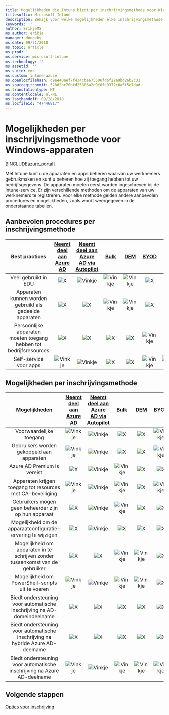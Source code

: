 ```yaml
---
title: Mogelijkheden die Intune biedt per inschrijvingsmethode voor Windows-apparaten
titlesuffix: Microsoft Intune
description: Bekijk voor welke mogelijkheden elke inschrijvingsmethode ondersteuning biedt voor Windows-apparaten.
keywords: ''
author: ErikjeMS
ms.author: erikje
manager: dougeby
ms.date: 09/21/2018
ms.topic: article
ms.prod: ''
ms.service: microsoft-intune
ms.technology: ''
ms.assetid: ''
ms.suite: ems
ms.custom: intune-azure
ms.openlocfilehash: c9e440aef7f434cbe675506fd6f22a9bd26b2c31
ms.sourcegitcommit: 528d2bc70bfd25803a2d9f0fe9372c8a5f5e7dad
ms.translationtype: HT
ms.contentlocale: nl-NL
ms.lasthandoff: 09/28/2018
ms.locfileid: "47446817"
---
```

# <a name="capabilities-by-enrollment-method-for-windows-devices"></a>Mogelijkheden per inschrijvingsmethode voor Windows-apparaten
[!INCLUDE[azure_portal](./includes/azure_portal.md)]

Met Intune kunt u de apparaten en apps beheren waarvan uw werknemers gebruikmaken en kunt u beheren hoe zij toegang hebben tot uw bedrijfsgegevens. De apparaten moeten eerst worden ingeschreven bij de Intune-service. Er zijn verschillende methoden om de apparaten van uw werknemers te registreren. Voor elke methode gelden andere aanbevolen procedures en mogelijkheden, zoals wordt weergegeven in de onderstaande tabellen.

## <a name="best-practices-by-enrollment-method"></a>Aanbevolen procedures per inschrijvingsmethode
| **Best practices** | **[Neemt deel aan Azure AD](windows-enroll.md#enable-windows-10-automatic-enrollment)**|**[Neemt deel aan Azure AD via Autopilot](enrollment-autopilot.md)** |**[Bulk](windows-bulk-enroll.md)**|**[DEM](device-enrollment-manager-enroll.md)** | **[BYOD](device-enrollment.md#bring-your-own-device)** | **GPO** |
|:---:|:---:|:---:|:---:|:---:|:---:|:---:|
|Veel gebruikt in EDU|![X](media/xmark.png)|![Vinkje](media/checkmark.png)|![Vinkje](media/checkmark.png)|![Vinkje](media/checkmark.png)|![X](media/xmark.png)|![X](media/xmark.png)|
|Apparaten kunnen worden gebruikt als gedeelde apparaten|![X](media/xmark.png)|![X](media/xmark.png)|![Vinkje](media/checkmark.png)|![Vinkje](media/checkmark.png)|![X](media/xmark.png)|![X](media/xmark.png)|
|Persoonlijke apparaten moeten toegang hebben tot bedrijfsresources|![X](media/xmark.png)|![X](media/xmark.png)|![X](media/xmark.png)|![X](media/xmark.png)|![Vinkje](media/checkmark.png)|![X](media/xmark.png)|
|Self-service voor apps|![Vinkje](media/checkmark.png)|![Vinkje](media/checkmark.png)|![X](media/xmark.png)|![X](media/xmark.png)|![Vinkje](media/checkmark.png)|![Vinkje](media/checkmark.png)|

## <a name="capabilities-by-enrollment-method"></a>Mogelijkheden per inschrijvingsmethode

| **Mogelijkheden** | **[Neemt deel aan Azure AD](windows-enroll.md#enable-windows-10-automatic-enrollment)**|**[Neemt deel aan Azure AD via Autopilot](enrollment-autopilot.md)** |**[Bulk](windows-bulk-enroll.md)**|**[DEM](device-enrollment-manager-enroll.md)** | **[BYOD](device-enrollment.md#bring-your-own-device)** | **GPO** |
|:---:|:---:|:---:|:---:|:---:|:---:|:---:|
|Voorwaardelijke toegang                                      |![Vinkje](media/checkmark.png)|![Vinkje](media/checkmark.png)|![X](media/xmark.png)|![X](media/xmark.png)|![Vinkje](media/checkmark.png)|![Vinkje](media/checkmark.png)|
|Gebruikers worden gekoppeld aan apparaten                    |![Vinkje](media/checkmark.png)|![Vinkje](media/checkmark.png)|![X](media/xmark.png)|![X](media/xmark.png)|![Vinkje](media/checkmark.png)|![Vinkje](media/checkmark.png)|
|Azure AD Premium is vereist                               |![X](media/xmark.png)|![Vinkje](media/checkmark.png)|![Vinkje](media/checkmark.png)|![X](media/xmark.png)|![X](media/xmark.png)|![Vinkje](media/checkmark.png)|
|Apparaten krijgen toegang tot resources met CA-beveiliging             |![Vinkje](media/checkmark.png)|![Vinkje](media/checkmark.png)|![Vinkje](media/checkmark.png)|![X](media/xmark.png)|![Vinkje](media/checkmark.png)|![Vinkje](media/checkmark.png)|
|Gebruikers mogen geen beheerder zijn op hun apparaat               |![X](media/xmark.png)|![Vinkje](media/checkmark.png)|![Vinkje](media/checkmark.png)|![X](media/xmark.png)|![X](media/xmark.png)|![X](media/xmark.png)|
|Mogelijkheid om de apparaatconfiguratie-ervaring te wijzigen        |![X](media/xmark.png)|![Vinkje](media/checkmark.png)|![X](media/xmark.png)|![X](media/xmark.png)|![X](media/xmark.png)|![X](media/xmark.png)|
|Mogelijkheid om apparaten in te schrijven zonder tussenkomst van de gebruiker      |![X](media/xmark.png)|![X](media/xmark.png)|![Vinkje](media/checkmark.png)|![Vinkje](media/checkmark.png)|![X](media/xmark.png)|![Vinkje](media/checkmark.png)|
|Mogelijkheid om PowerShell-scripts uit te voeren                       |![Vinkje](media/checkmark.png)|![Vinkje](media/checkmark.png)|![Vinkje](media/checkmark.png)|![Vinkje](media/checkmark.png)|![X](media/xmark.png)|![X](media/xmark.png)| 
|Biedt ondersteuning voor automatische inschrijving na AD-domeindeelname      |![X](media/xmark.png)|![X](media/xmark.png)|![X](media/xmark.png)|![X](media/xmark.png)|![X](media/xmark.png)|![Vinkje](media/checkmark.png)|
|Biedt ondersteuning voor automatische inschrijving na hybride Azure AD-deelname|![X](media/xmark.png)|![X](media/xmark.png)|![X](media/xmark.png)|![X](media/xmark.png)|![X](media/xmark.png)|![Vinkje](media/checkmark.png)|
|Biedt ondersteuning voor automatische inschrijving na Azure AD-deelname       |![Vinkje](media/checkmark.png)|![Vinkje](media/checkmark.png)|![Vinkje](media/checkmark.png)|![Vinkje](media/checkmark.png)|![Vinkje](media/checkmark.png)|![X](media/xmark.png)|

## <a name="next-steps"></a>Volgende stappen

[Opties voor inschrijving](enrollment-options.md)

